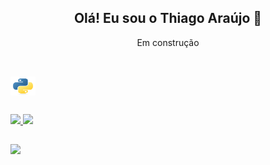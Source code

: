 <p align="right">
 <h2 align="center">Olá! Eu sou o Thiago Araújo 🤘</h2>
 <p align="center"> Em construção</p>
</p>

##


<div>

<div style="display: inline_block"><br>
<img align="center" alt="Rafa-Python" height="30" width="40" src="https://raw.githubusercontent.com/devicons/devicon/master/icons/python/python-original.svg">
</div>

##

<div>
<a href="https://github.com/0JUARA">
<img height="180em" src="https://github-readme-stats.vercel.app/api?username=0JUARA&show_icons=true&theme=gotham&include_all_commits=true&count_private=true"/>
<img height="180em" src="https://github-readme-stats.vercel.app/api/top-langs/?username=0JUARA&layout=compact&langs_count=7&theme=gotham"/>
</div>


##

<div> 
<a href="https://www.linkedin.com/in/thiago-araujo-5870a321a/" target="_blank"><img src="https://img.shields.io/badge/-LinkedIn-%230077B5?style=for-the-badge&logo=linkedin&logoColor=white" target="_blank"></a> 
	
</div>
	
##

<div>
	

</div>
	
	
	
